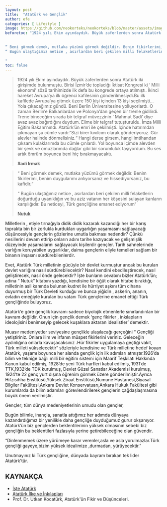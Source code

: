 ```yaml
---
layout: post
title:  "Atatürk ve Gençlik"
author: efe
categories: [ Lifestyle ]
image: https://github.com/neokorteks/neokorteks/blob/master/assets/images/atat%C3%BCrk%20ve%20gen%C3%A7lik.png?raw=true
beforetoc: "1924 yılı Ekim ayındaydık. Büyük zaferlerden sonra Atatürk iki girişimde bulunmuştu. Birisi İzmir’de topladığı İktisat Kongresi ki ‘ Milli ekonomi’ sözü tarihimizde ilk defa bu kongrede ortaya atılmıştı. İkinci hareket Avrupa’ya ilk öğrenci kafilesinin gönderilmesiydi.Bu ilk kafilede Avrupa’ya gitmek üzere 150 kişi içinden 13 kişi seçilmişti…Yola çıkacağımız gündü. Beni Berlin Üniversitesine yolluyorlardı. O zaman Berlin’e Balkanlardan ve Polonya’dan geçen bir trenle gidilirdi. Trene bineceğim sırada bir telgraf müvezzinin ‘ Mahmut Sadi’ diye avaz avaz bağırdığını duydum. Elime bir telgraf tutuşturuldu. İmza Milli Eğitim Bakanı’nındı. Atatürk’ün emri ile çekilmişti. İçinde hatırımdan çıkmayan şu cümle vardı:“Sizi birer kıvılcım olarak gönderiyoruz. Gür alevler halinde dönmelisiniz.“ Hangi derse girsem, hangi imtihandan çıksam kulaklarımda bu cümle çınlardı. Yol boyunca içimde alevden bir şevk ve omuzlarımda dağlar gibi bir sorumluluk taşıyordum. Bu ses artık ömrüm boyunca beni hiç bırakmayacaktı.
                                                                                                           Sadi Irmak
                                                                                                           
“ Beni görmek demek, mutlaka yüzümü görmek değildir. Benim fikirlerimi, benim duygularımı anlıyorsanız ve hissediyorsanız, bu kafidir.“
“ Bugün ulaştığımız netice , asırlardan beri çekilen milli felaketlerin doğurduğu uyanıklığın ve bu aziz vatanın her köşesini sulayan kanların karşılığıdır. Bu neticeyi, Türk gençliğine emanet ediyorum“
                                                                                                           Nutuk                                                                                                 
"
toc: false
---
```

>1924 yılı Ekim ayındaydık. Büyük zaferlerden sonra Atatürk iki girişimde bulunmuştu. Birisi İzmir’de topladığı İktisat Kongresi ki ‘ Milli ekonomi’ sözü tarihimizde ilk defa bu kongrede ortaya atılmıştı. İkinci hareket Avrupa’ya ilk öğrenci kafilesinin gönderilmesiydi.Bu ilk kafilede Avrupa’ya gitmek üzere 150 kişi içinden 13 kişi seçilmişti…Yola çıkacağımız gündü. Beni Berlin Üniversitesine yolluyorlardı. O zaman Berlin’e Balkanlardan ve Polonya’dan geçen bir trenle gidilirdi. Trene bineceğim sırada bir telgraf müvezzinin ‘ Mahmut Sadi’ diye avaz avaz bağırdığını duydum. Elime bir telgraf tutuşturuldu. İmza Milli Eğitim Bakanı’nındı. Atatürk’ün emri ile çekilmişti. İçinde hatırımdan çıkmayan şu cümle vardı:“Sizi birer kıvılcım olarak gönderiyoruz. Gür alevler halinde dönmelisiniz.“ Hangi derse girsem, hangi imtihandan çıksam kulaklarımda bu cümle çınlardı. Yol boyunca içimde alevden bir şevk ve omuzlarımda dağlar gibi bir sorumluluk taşıyordum. Bu ses artık ömrüm boyunca beni hiç bırakmayacaktı.
>                                                                                                          
>**Sadi Irmak**
                                                                                                           
>“ Beni görmek demek, mutlaka yüzümü görmek değildir. Benim fikirlerimi, benim duygularımı anlıyorsanız ve hissediyorsanız, bu kafidir.“
>
>“ Bugün ulaştığımız netice , asırlardan beri çekilen milli felaketlerin doğurduğu uyanıklığın ve bu aziz vatanın her köşesini sulayan kanların karşılığıdır. Bu neticeyi, Türk gençliğine emanet ediyorum“
>
>**Nutuk**
                                                                                                           
                                                                                                           
 Milletlerin , etiyle tırnağıyla didik didik kazarak kazandığı her bir karış toprakta bin bir zorlukla kurdukları uygarlığın yaşamasını sağlayacağı düşüncesiyle gençlerin gözlerine umutla bakması nedendir? Çünkü nesillerini devam ettirip onların adını tarihe kazıyacak ve gelişmişlik düzeyinde yaşamalarını sağlayacak kişilerdir gençler. Tarih sahnelerinde varlığını koruyabilen uygarlıklar, daima gençlerin eliyle temelleri sağlam bir binanın inşasını sürdürebilenlerdir.
 
 Evet, Atatürk Türk milletinin gücüyle bir devlet kurmuştur ancak bu kurulan devlet varlığını nasıl sürdürebilecektir? Nasıl kendini ebedileştirecek, nasıl geliştirecek, nasıl önde gelecektir? İşte bunların cevabını bizler Atatürk’ün; adına “ Nutuk” kitabını yazdığı, kendisine bir öğüt olarak hitabe bıraktığı, milletinin asil kanında bulunan kudret ile hürriyet aşkını tüm cihana duyurmuş bir Türk Devleti kurduğu ve  bunca yiğidin , askerin, ananın, evladın emeğiyle kurulan bu vatanı Türk gençlerine emanet ettiği Türk gençliğinde buluyoruz. 

Atatürk’e göre gençlik kavramı sadece biyolojik etmenlerle sınırlandırılan bir kavram değildir. Onun için gençlik demek ‘genç fikirler , inkılapların ideolojisini benimseyip gelecek kuşaklara aktaran idealistler’ demektir.

Muasır medeniyetler seviyesine gençlikle ulaşılacağı gerçeğini “ Gençliği yetiştiriniz. Onlara ilim ve irfanın müspet fikirlerini veriniz. Geleceğin aydınlığına onlarla kavuşacaksınız .Hür fikirler uygulamaya geçtiği vakit, Türk milleti yükselecektir“ sözleriyle kendisine ve Türk milletine hedef koyan Atatürk, yaşamı boyunca her alanda gençlik için ilk adımları atmıştır.1926’da  bilim ve tekniğe bağlı milli bir eğitim sistemi için Maarif Teşkilatı Hakkında Kanun kabul edilmiş, 1928’de yeni Türk harfleri kabul edilmiş, 1931’de TTK,1932’de TDK kurulmuş, Devlet Güzel Sanatlar Akademisi kurulmuş, 1924’te 22 genç yurt dışına öğrenim görmek üzere gönderilmiştir.Ayrıca  Hıfzısıhha Enstitüsü,Yüksek Ziraat Enstitüsü,Numune Hastanesi,Siyasal Bilgiler Fakültesi,Ankara Devlet Konservatuarı,Ankara Hukuk Fakültesi gibi kurumlarda da bilim adamları görevlendirilerek  gençlerin çağdaşlaşmasına büyük önem verilmiştir.

Gençler; tüm dünya medeniyetlerinin umudu olan gençler,

Bugün bilimle, inançla, sanatla attığımız her adımda dünyaya kazandırdığımız bir yenilikle daha gençliğe duyduğumuz gurur okşanıyor. Atatürk’ün biz gençlerden beklentilerinin yüksek olmasının sebebi biz gençliğin  bu beklentileri fazlasıyla yerine getirebileceğine olan güvendir. 

“Dinlenmemek üzere yürümeye karar verenler,asla ve asla yorulmazlar.Türk gençliği gayeye,bizim yüksek idealimize ,durmadan, yürüyecektir.”

Unutmayınız ki Türk gençliğine, dünyada bayram bırakan tek lider Atatürk’tür. 

## KAYNAKÇA
- [İşte Atatürk](https://www.isteataturk.com/)
- [Atatürk İlke ve İnkılapları](https://www.mevkoleji.k12.tr/tr/kurumsal/ataturk-kosesi/ataturk-ilke-ve-inkilaplari/)
- Prof. Dr. Utkan Kocatürk, Atatürk'ün Fikir ve Düşünceleri.
